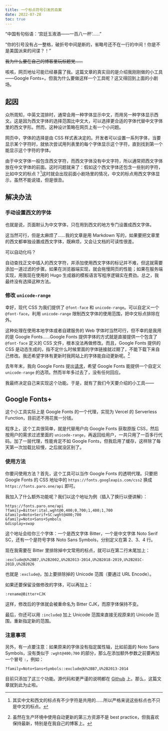 ```yaml
---
title: 一个标点符号引发的血案
date: 2022-07-28
toc: true
---
```


<p style="font-family: Bitter, var(--sc);">“中国有句俗语：‘宫廷玉液酒——一百八一杯’……”</p>

“你的引号没有占一整格，破折号中间是断的，省略号还不在一行的中间！你是不是美国派来的间谍？！”

<!-- more -->

~~我为什么要在自己的博客里玩标题党……~~

咳咳，网页地址可能已经暴露了我。这篇文章的真实目的是介绍我刚刚做的小工具——Google Fonts+。但我为什么要做这样一个工具呢？这又得回到上面的小剧场。

## 起因

众所周知，中英文混排时，通常会用一种字体显示中文，而用另一种字体显示西文。这是因为西文字体的选择范围比中文大，可以选择更合适的字体代替中文字体里的西文字形。然而，这种设计策略在网页上有一个小问题。

网页中，字体的选择是由 CSS 样式表决定的。开发者可以设置一系列字体，当要显示某个字符时，就依次尝试用列表里的每个字体显示这个字符，直到找到第一个能显示这个字符的字体。

由于中文字体一般包含西文字符，而西文字体没有中文字符，所以通常把西文字体放在中文字体的前面。这时问题就来了：假如这个西文字体还包含一些别的字符，比如中文的标点？[^note]这时就会出现前面小剧场里的情况，中文的标点用西文字体显示，虽然不能说错，但是很丑。

[^note]: 其实中文和西文的标点有不少字符是共用的……所以严格来说这些标点也不只是中文的标点。

## 解决办法

### 手动设置西文的字体

也就是说，页面默认为中文字体，只在用到西文的地方专门设置成西文字体。

这当然可行，但是太麻烦了……我的文章是用 Markdown 写的，如果要把文章里的西文都单独设置成西文字体，既麻烦，又会让文档的可读性很差。

可以自动化吗？

自动查找正文中插入的西文字符，并添加使用西文字体的标记并不难，但这就需要添加一道过滤的步骤。如果在浏览器端实现，就会拖慢网页的性能；如果在服务端实现，用我现在使用的 Hugo 生成器的模板语言写程序逻辑实在费劲。总之，我最终没有选择这种方法。

### 修改 `unicode-range`

幸好，现代 CSS 为我们提供了 `@font-face` 和 `unicode-range`。可以自定义一个 `@font-face`，利用 `unicode-range` 限制西文字体的使用范围，把中文标点排除在外。

这种处理在使用本地字体或者自建服务的 Web 字体时当然可行，但不幸的是我用的是 Google Fonts……Google Fonts 提供字体的方式就是直接提供一个包含了 `@font-face` 定义的 CSS 文件，根本没法再做修改。而且，Google Fonts 提供的 CSS 是动态生成的，指不定什么时候里面的字体链接就过期了，不能下载下来自己修改。我还希望字体有更新时我网站上的字体能自动更新呢。[^latest]

[^latest]: 虽然在生产环境中使用自动更新的第三方资源不是 best practice，但我喜欢保持最新，特别是在我自己的博客上。

去年年末，我向 Google Fonts 提出[请求](https://github.com/google/fonts/issues/4190)，希望 Google Fonts 能提供一个自定义 `unicode-range` 的选项。然而半年多过去了，没有任何回应。

我最终决定自己来实现这个功能。于是，就有了我们今天要介绍的小工具——

## Google Fonts+

这个小工具实际上是 Google Fonts 的一个代理，实现为 Vercel 的 Serverless Function，目前还不用花我一分钱。

程序上，这个工具很简单，就是代替用户向 Google Fonts 获取原版 CSS，然后按用户的需求过滤里面的 `unicode-range`，再返回给用户，一共只用了一百多行代码。加了一层代理，性能肯定不如 Google Fonts，但我启用了缓存，这样除了每天第一次加载比较慢，之后就没区别了。

### 使用方法

你要问使用方法？首先，这个工具可以当作 Google Fonts 的透明代理。只要把 Google Fonts 的 CSS 地址中的 <code>https:<wbr>//fonts.<wbr>googleapis.com<wbr>/css2</code> 换成 <code>https:<wbr>//fonts.<wbr>paro.one<wbr>/api</code> 即可。

我加入了什么额外功能呢？我们以这个地址为例（插入了换行以便讲解）：

```text
https://fonts.paro.one/api
?family=Bitter:ital,wght@0,400;0,700;1,400;1,700
&family=Noto+Serif+SC:wght@400;700
&family=Noto+Sans+Symbols
&display=swap
```

这个地址会给你三个字体：一个是西文字体 Bitter，一个是中文字体 Noto Serif SC，还有一个是符号字体 Noto Sans Symbols，分别定义在第 2、3、4 行。

现在我需要在 Bitter 里排除掉中文常用的标点，就可以在第二行末尾加上：

```text
:exclude@U%2BB7,U%2B2002,U%2B2013-2014,U%2B2018-2019,U%2B201C-201D,U%2B2026
```

也就是 `:exclude@`，加上要排除掉的 Unicode 范围（要通过 URL Encode）。

如果还要保留没做修改的字体，可以再加上：

```text
:rename@Bitter+CJK
```

这样，修改后的字体就会被重命名为 Bitter CJK，而原字体保持不变。

最后，你还可以用 `:include@` 加上 Unicode 范围来直接无视原来的 Unicode 范围，重新指定新的范围。

### 注意事项

另外，有一点要注意：如果原来的字体没有指定属性轴，比如前面的 Noto Sans Symbols，没有类似于 `:wght@400;700` 的部分，那么在添加额外参数之前要再加一个冒号 `:`，例如：

```text
?family=Noto+Sans+Symbols::exclude@U%2BB7,U%2B2013-2014
```

目前只添加了这三个功能。源代码和更严谨的说明都在 [Github](https://github.com/refparo/google-fonts-plus) 上。那么，这篇文章就到此为止啦。
